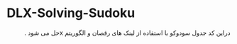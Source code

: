 # DLX-Solving-Sudoku
<div dir="rtl">
دراین کد جدول سودوکو با استفاده از لینک های رقصان و الگوریتم xحل می شود .
  </div>
